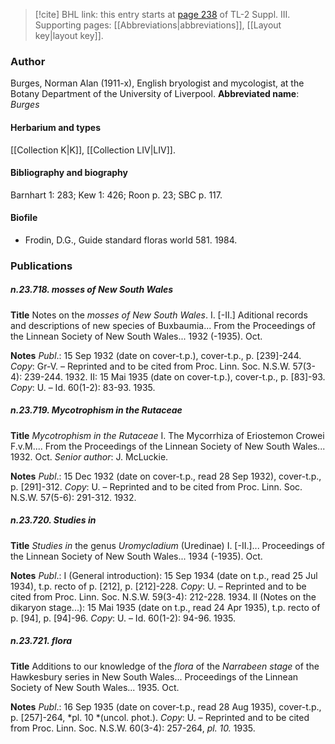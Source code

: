 > [!cite] BHL link: this entry starts at [page 238](https://www.biodiversitylibrary.org/page/33266545) of TL-2 Suppl. III.
> Supporting pages: [[Abbreviations|abbreviations]], [[Layout key|layout key]].

### Author

Burges, Norman Alan (1911-x), English bryologist and mycologist, at the Botany Department of the University of Liverpool. 
**Abbreviated name**: *Burges*

#### Herbarium and types

[[Collection K|K]], [[Collection LIV|LIV]].

#### Bibliography and biography

Barnhart 1: 283; Kew 1: 426; Roon p. 23; SBC p. 117.

#### Biofile

- Frodin, D.G., Guide standard floras world 581. 1984.

### Publications

##### n.23.718. mosses of New South Wales

**Title**
Notes on the *mosses of New South Wales*. I. \[-II.\] Aditional records and descriptions of new species of Buxbaumia... From the Proceedings of the Linnean Society of New South Wales... 1932 (-1935). Oct.

**Notes**
*Publ*.: 15 Sep 1932 (date on cover-t.p.), cover-t.p., p. \[239\]-244. *Copy*: Gr-V. – Reprinted and to be cited from Proc. Linn. Soc. N.S.W. 57(3-4): 239-244. 1932.
II: 15 Mai 1935 (date on cover-t.p.), cover-t.p., p. \[83\]-93. *Copy*: U. – Id. 60(1-2): 83-93. 1935.

##### n.23.719. Mycotrophism in the Rutaceae

**Title**
*Mycotrophism in the Rutaceae* I. The Mycorrhiza of Eriostemon Crowei F.v.M.... From the Proceedings of the Linnean Society of New South Wales... 1932. Oct. *Senior author*: J. McLuckie.

**Notes**
*Publ*.: 15 Dec 1932 (date on cover-t.p., read 28 Sep 1932), cover-t.p., p. \[291\]-312. *Copy*: U.  – Reprinted and to be cited from Proc. Linn. Soc. N.S.W. 57(5-6): 291-312. 1932.

##### n.23.720. Studies in

**Title**
*Studies in* the genus *Uromycladium* (Uredinae) I. \[-II.\]... Proceedings of the Linnean Society of New South Wales... 1934 (-1935). Oct.

**Notes**
*Publ*.: I (General introduction): 15 Sep 1934 (date on t.p., read 25 Jul 1934), t.p. recto of p. \[212\], p. \[212\]-228. *Copy*: U. – Reprinted and to be cited from Proc. Linn. Soc. N.S.W. 59(3-4): 212-228. 1934.
II (Notes on the dikaryon stage...): 15 Mai 1935 (date on t.p., read 24 Apr 1935), t.p. recto of p. \[94\], p. \[94\]-96. *Copy*: U. – Id. 60(1-2): 94-96. 1935.

##### n.23.721. flora

**Title**
Additions to our knowledge of the *flora* of the *Narrabeen stage* of the Hawkesbury series in New South Wales... Proceedings of the Linnean Society of New South Wales... 1935. Oct.

**Notes**
*Publ*.: 16 Sep 1935 (date on cover-t.p., read 28 Aug 1935), cover-t.p., p. \[257\]-264, *pl. 10 *(uncol. phot.). *Copy*: U. – Reprinted and to be cited from Proc. Linn. Soc. N.S.W. 60(3-4): 257-264, *pl. 10.* 1935.

